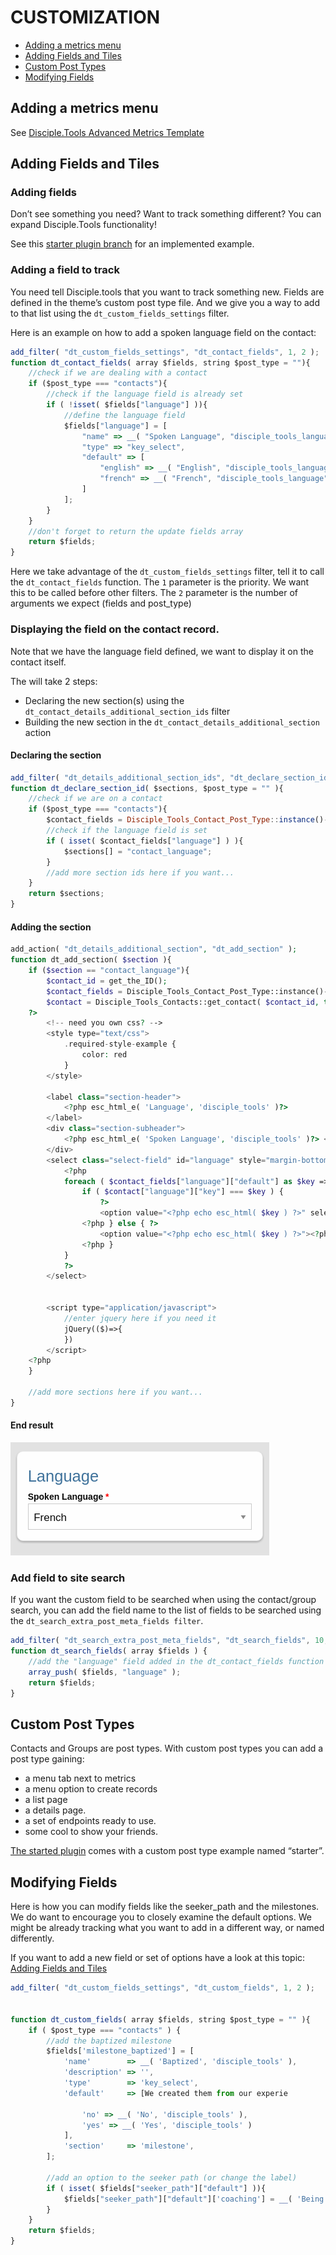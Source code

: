 # CUSTOMIZATION

- [Adding a metrics menu](#adding-a-metrics-menu)
- [Adding Fields and Tiles](#adding-fields-and-tiles)
- [Custom Post Types](#custom-post-types)
- [Modifying Fields](#modifying-fields)

## Adding a metrics menu

See [Disciple.Tools Advanced Metrics Template](https://github.com/DiscipleTools/disciple-tools-advanced-metrics-template#disciple-tools-advanced-metrics-template)

## Adding Fields and Tiles

### Adding fields

Don’t see something you need? Want to track something different? You can expand Disciple.Tools functionality!

See this [starter plugin branch](https://github.com/DiscipleTools/disciple-tools-starter-plugin-template/tree/tile_and_field_example) for an implemented example.

### Adding a field to track

You need tell Disciple.tools that you want to track something new. Fields are defined in the theme’s custom post type file. And we give you a way to add to that list using the `dt_custom_fields_settings` filter.

Here is an example on how to add a spoken language field on the contact:

```javascript
add_filter( "dt_custom_fields_settings", "dt_contact_fields", 1, 2 );
function dt_contact_fields( array $fields, string $post_type = ""){
    //check if we are dealing with a contact
    if ($post_type === "contacts"){
        //check if the language field is already set
        if ( !isset( $fields["language"] )){
            //define the language field
            $fields["language"] = [
                "name" => __( "Spoken Language", "disciple_tools_language" ),
                "type" => "key_select",
                "default" => [
                    "english" => __( "English", "disciple_tools_language" ),
                    "french" => __( "French", "disciple_tools_language" )
                ]
            ];
        }
    }
    //don't forget to return the update fields array
    return $fields;
}
```

Here we take advantage of the `dt_custom_fields_settings` filter, tell it to call the `dt_contact_fields` function. The `1` parameter is the priority. We want this to be called before other filters. The `2` parameter is the number of arguments we expect (fields and post_type)

### Displaying the field on the contact record.

Note that we have the language field defined, we want to display it on the contact itself.

The will take 2 steps:

- Declaring the new section(s) using the    `dt_contact_details_additional_section_ids` filter
- Building the new section in the `dt_contact_details_additional_section` action

#### Declaring the section

```javascript
add_filter( "dt_details_additional_section_ids", "dt_declare_section_id", 999, 2 );
function dt_declare_section_id( $sections, $post_type = "" ){
    //check if we are on a contact
    if ($post_type === "contacts"){
        $contact_fields = Disciple_Tools_Contact_Post_Type::instance()->get_custom_fields_settings();
        //check if the language field is set
        if ( isset( $contact_fields["language"] ) ){
            $sections[] = "contact_language";
        }
        //add more section ids here if you want...
    }
    return $sections;
}
```

#### Adding the section

```php
add_action( "dt_details_additional_section", "dt_add_section" );
function dt_add_section( $section ){
    if ($section == "contact_language"){
        $contact_id = get_the_ID();
        $contact_fields = Disciple_Tools_Contact_Post_Type::instance()->get_custom_fields_settings();
        $contact = Disciple_Tools_Contacts::get_contact( $contact_id, true )
    ?>
        <!-- need you own css? -->
        <style type="text/css">
            .required-style-example {
                color: red
            }
        </style>

        <label class="section-header">
            <?php esc_html_e( 'Language', 'disciple_tools' )?>
        </label>
        <div class="section-subheader">
            <?php esc_html_e( 'Spoken Language', 'disciple_tools' )?> <span class="required-style-example">*</span>
        </div>
        <select class="select-field" id="language" style="margin-bottom: 0px">
            <?php
            foreach ( $contact_fields["language"]["default"] as $key => $value ){
                if ( $contact["language"]["key"] === $key ) {
                    ?>
                    <option value="<?php echo esc_html( $key ) ?>" selected><?php echo esc_html( $value["label"] ); ?></option>
                <?php } else { ?>
                    <option value="<?php echo esc_html( $key ) ?>"><?php echo esc_html( $value["label"] ); ?></option>
                <?php }
            }
            ?>
        </select>


        <script type="application/javascript">
            //enter jquery here if you need it
            jQuery(($)=>{
            })
        </script>
    <?php
    }

    //add more sections here if you want...
}
```

#### End result

![End result](https://github.com/DiscipleTools/disciple-tools-theme/raw/master/dt-assets/images/wiki/new_section_example.png)

### Add field to site search

If you want the custom field to be searched when using the contact/group search, you can add the field name to the list of fields to be searched using the `dt_search_extra_post_meta_fields filter`.

```javascript
add_filter( "dt_search_extra_post_meta_fields", "dt_search_fields", 10, 1 );
function dt_search_fields( array $fields ) {
    //add the "language" field added in the dt_contact_fields function to search
    array_push( $fields, "language" );
    return $fields;
}
```

## Custom Post Types

Contacts and Groups are post types. With custom post types you can add a post type gaining:

- a menu tab next to metrics
- a menu option to create records
- a list page
- a details page.
- a set of endpoints ready to use.
- some cool to show your friends.

[The started plugin](https://github.com/DiscipleTools/disciple-tools-starter-plugin-template) comes with a custom post type example named “starter”.

## Modifying Fields

Here is how you can modify fields like the seeker_path and the milestones. We do want to encourage you to closely examine the default options. We might be already tracking what you want to add in a different way, or named differently.

If you want to add a new field or set of options have a look at this topic: [Adding Fields and Tiles](#adding-fields-and-tiles)

```javascript
add_filter( "dt_custom_fields_settings", "dt_custom_fields", 1, 2 );


function dt_custom_fields( array $fields, string $post_type = "" ){
    if ( $post_type === "contacts" ) {
        //add the baptized milestone
        $fields['milestone_baptized'] = [
            'name'        => __( 'Baptized', 'disciple_tools' ),
            'description' => '',
            'type'        => 'key_select',
            'default'     => [We created them from our experie

                'no' => __( 'No', 'disciple_tools' ),
                'yes' => __( 'Yes', 'disciple_tools' )
            ],
            'section'     => 'milestone',
        ];

        //add an option to the seeker path (or change the label)
        if ( isset( $fields["seeker_path"]["default"] )){
            $fields["seeker_path"]["default"]['coaching'] = __( 'Being Coached' );
        }
    }
    return $fields;
}
```
